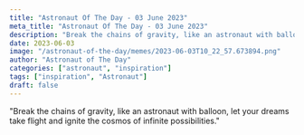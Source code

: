 ```yaml
---
title: "Astronaut Of The Day - 03 June 2023"
meta_title: "Astronaut Of The Day - 03 June 2023"
description: "Break the chains of gravity, like an astronaut with balloon, let your dreams take flight and ignite the cosmos of infinite possibilities."
date: 2023-06-03
image: "/astronaut-of-the-day/memes/2023-06-03T10_22_57.673894.png"
author: "Astronaut of The Day"
categories: ["astronaut", "inspiration"]
tags: ["inspiration", "Astronaut"]
draft: false
---
```

"Break the chains of gravity, like an astronaut with balloon, let your dreams take flight and ignite the cosmos of infinite possibilities."
        